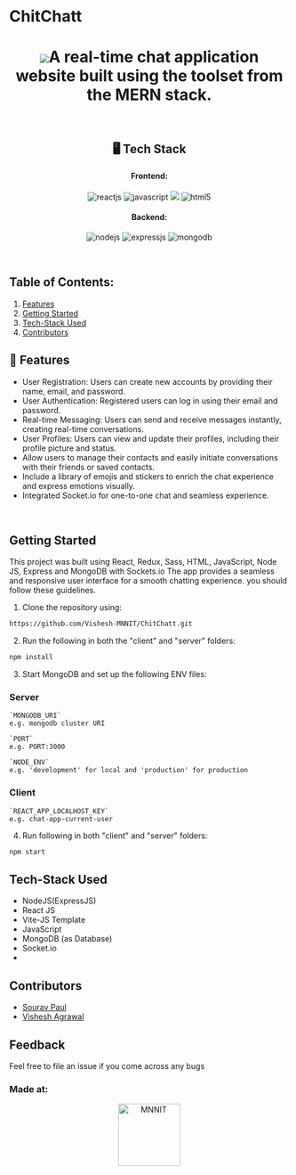 # ChitChatt
<h1 align="center"CHITCHATT</h1>
<img src="file:///Users/souravpaul/Downloads/chitChat.png"
<h3 align="center">A real-time chat application website built using the toolset from the MERN stack.</h3>

<br />

<h2 align="center">🖥️ Tech Stack</h2>

<h4 align="center">Frontend:</h4>

<p align="center">
  <img src="https://img.shields.io/badge/React-20232A?style=for-the-badge&logo=react&logoColor=61DAFB" alt="reactjs" />
  <img src="https://img.shields.io/badge/JavaScript-323330?style=for-the-badge&logo=javascript&logoColor=F7DF1E" alt="javascript" />
  <img src="https://img.shields.io/badge/Socket.io-black?style=for-the-badge&logo=socket.io&badgeColor=010101">
  <img src="https://img.shields.io/badge/HTML5-E34F26?style=for-the-badge&logo=html5&logoColor=white" alt="html5" />
</p>

<h4 align="center">Backend:</h4>

<p align="center">
  <img src="https://img.shields.io/badge/Node.js-339933?style=for-the-badge&logo=nodedotjs&logoColor=white" alt="nodejs" />
  <img src="https://img.shields.io/badge/Express.js-000000?style=for-the-badge&logo=express&logoColor=white" alt="expressjs" />
  <img src="https://img.shields.io/badge/MongoDB-4EA94B?style=for-the-badge&logo=mongodb&logoColor=white" alt="mongodb" />

</p>

  </em>
</p>
<br />

## Table of Contents:

1) [Features](#fet)
2) [Getting Started](#install)
3) [Tech-Stack Used](#depend) 
4) [Contributors](#contri)

<a name="fet"></a>
## 🚀 Features

- User Registration: Users can create new accounts by providing their name, email, and password.
- User Authentication: Registered users can log in using their email and password.
- Real-time Messaging: Users can send and receive messages instantly, creating real-time conversations.
- User Profiles: Users can view and update their profiles, including their profile picture and status.
- Allow users to manage their contacts and easily initiate conversations with their friends or saved contacts.
-  Include a library of emojis and stickers to enrich the chat experience and express emotions visually.
- Integrated Socket.io for one-to-one chat and seamless experience.


<br />

<a name="install"></a> 
## Getting Started

This project was built using React, Redux, Sass, HTML, JavaScript, Node JS, Express and MongoDB with Sockets.io The app provides a seamless and responsive user interface for a smooth chatting experience. you should follow these guidelines.

1) Clone the repository using:
```bash
https://github.com/Vishesh-MNNIT/ChitChatt.git
```
2) Run the following in both the "client" and "server" folders:
```bash
npm install 
```
3) Start MongoDB and set up the following ENV files:

### Server
```
`MONGODB_URI`
e.g. mongodb cluster URI

`PORT`
e.g. PORT:3000

`NODE_ENV`
e.g. 'development' for local and 'production' for production
```
### Client
```
`REACT_APP_LOCALHOST_KEY`
e.g. chat-app-current-user
```
4) Run following in both "client" and "server" folders:
```bash
npm start
```
<a name="depend"></a>
## Tech-Stack Used

* NodeJS(ExpressJS) 
* React JS
* Vite-JS Template
* JavaScript
* MongoDB (as Database)
* Socket.io
*   
<a name="contri"></a>
## Contributors

* [Sourav Paul](https://github.com/PaulSaurav19)
* [Vishesh Agrawal](https://github.com/Vishesh-MNNIT)

## Feedback
Feel free to file an issue if you come across any bugs

### Made at:

<p align="center">
<img alt="MNNIT" width="112px" src="http://www.mnnit.ac.in/institutelogo/MNNIT%20(logo)png.png" />
</p>
